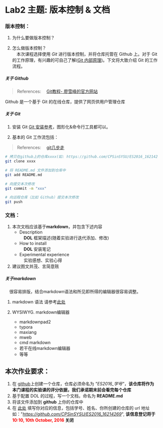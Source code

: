 # Lab2 主题: 版本控制 & 文档

### 版本控制：
1. 为什么要做版本控制？

2. 怎么做版本控制？
<br/>　本次课程选择使用 *Git* 进行版本控制，并将仓库托管在 Github 上。对于 Git 的工作原理，有兴趣的可自己了解([Git 内部原理](https://git-scm.com/book/zh/v2/Git-%E5%86%85%E9%83%A8%E5%8E%9F%E7%90%86-%E5%BA%95%E5%B1%82%E5%91%BD%E4%BB%A4%E5%92%8C%E9%AB%98%E5%B1%82%E5%91%BD%E4%BB%A4))。下文将大致介绍 Git 的工作流程。

##### 关于 Github
> References:
>　[Git教程- 廖雪峰的官方网站](http://www.liaoxuefeng.com/wiki/0013739516305929606dd18361248578c67b8067c8c017b000)

Github 是一个基于 Git 的在线仓库，提供了网页供用户管理仓库

##### 关于 Git
1. 安装 Git 
   [Git 安装参考](https://git-scm.com/book/zh/v2/%E8%B5%B7%E6%AD%A5-%E5%AE%89%E8%A3%85-Git)，图形化&命令行工具都可以。

2. 基本的 Git 工作流包括：
> References:
> 　[git几步走](https://github.com/CPSinSYSU/ES2016_16214269/blob/master/git%E5%87%A0%E6%AD%A5%E8%B5%B0.md)

```sh
# 拷贝在github上的仓库xxxx(如: https://github.com/CPSinSYSU/ES2016_16214269.git)为你仓库的地址
git clone xxxx
	
# 将 README.md 文件添加到仓库中
git add README.md
	
# 向提交本次修改
git commit -m "xxx"
	
# 向远程仓库（比如 Github）提交本次修改
git push
```

### 文档：
1. 本次文档应该基于**markdown**，并包含下述内容
   * Description
   <br/>　**DOL** 框架描述(随着实验进行迭代添加、修改)
   * How to install
   <br/>　**DOL** 安装笔记
   * Experimental experience
   <br/>　实验感想、实验心得
2. 建议图文并茂、言简意赅

##### 关于markdown
　很容易排版，结合markdown语法和所见即所得的编辑器很容易调整。

1. markdown 语法
   请参考[此处](http://www.jianshu.com/p/1e402922ee32/)

2. WYSIWYG. markdown编辑器
   * markdownpad2
   * typora
   * maxiang
   * mweb
   * cmd markdown
   * 若干在线markdown编辑器
   * 等等

## 本次作业要求：
1. 在 [github](www.github.com)上创建一个仓库，仓库必须命名为 *"ES2016_学号"*，**该仓库将作为本门课程的实验课的评分依据，我们承诺期末前会看完每个仓库**
2. 基于配置 DOL 的过程，写一个文档，命名为 **README.md**
3. 将该文件添加到 **github** 上你的仓库中
4. 在 [此处](http://www.chaojibiaoge.com/index.php/U/url/czKJgPol) 填写你对应的信息，包括学号、姓名、你所创建的仓库的 url 地址如："*https://github.com/CPSinSYSU/ES2016_16214269*", **该信息登记将于 <font color="red">10:10, 10th October, 2016</font> 关闭**


